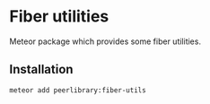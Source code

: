 Fiber utilities
===============

Meteor package which provides some fiber utilities.

Installation
------------

```
meteor add peerlibrary:fiber-utils
```
